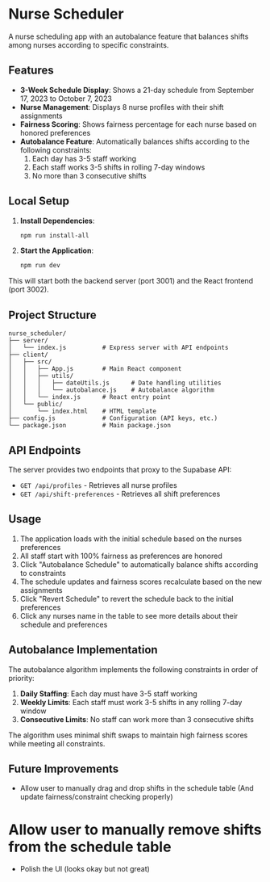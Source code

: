 # Nurse Scheduler

A nurse scheduling app with an autobalance feature that balances shifts among nurses according to specific constraints.

## Features

- **3-Week Schedule Display**: Shows a 21-day schedule from September 17, 2023 to October 7, 2023
- **Nurse Management**: Displays 8 nurse profiles with their shift assignments
- **Fairness Scoring**: Shows fairness percentage for each nurse based on honored preferences
- **Autobalance Feature**: Automatically balances shifts according to the following constraints:
  1. Each day has 3-5 staff working
  2. Each staff works 3-5 shifts in rolling 7-day windows
  3. No more than 3 consecutive shifts

## Local Setup

1. **Install Dependencies**:
   ```bash
   npm run install-all
   ```

2. **Start the Application**:
   ```bash
   npm run dev
   ```

This will start both the backend server (port 3001) and the React frontend (port 3002).

## Project Structure

```
nurse_scheduler/
├── server/
│   └── index.js          # Express server with API endpoints
├── client/
│   ├── src/
│   │   ├── App.js        # Main React component
│   │   ├── utils/
│   │   │   ├── dateUtils.js      # Date handling utilities
│   │   │   └── autobalance.js    # Autobalance algorithm
│   │   └── index.js      # React entry point
│   └── public/
│       └── index.html    # HTML template
├── config.js             # Configuration (API keys, etc.)
└── package.json          # Main package.json
```

## API Endpoints

The server provides two endpoints that proxy to the Supabase API:
- `GET /api/profiles` - Retrieves all nurse profiles
- `GET /api/shift-preferences` - Retrieves all shift preferences

## Usage

1. The application loads with the initial schedule based on the nurses preferences
2. All staff start with 100% fairness as preferences are honored
3. Click "Autobalance Schedule" to automatically balance shifts according to constraints
4. The schedule updates and fairness scores recalculate based on the new assignments
5. Click "Revert Schedule" to revert the schedule back to the initial preferences
6. Click any nurses name in the table to see more details about their schedule and preferences

## Autobalance Implementation

The autobalance algorithm implements the following constraints in order of priority:

1. **Daily Staffing**: Each day must have 3-5 staff working
2. **Weekly Limits**: Each staff must work 3-5 shifts in any rolling 7-day window
3. **Consecutive Limits**: No staff can work more than 3 consecutive shifts

The algorithm uses minimal shift swaps to maintain high fairness scores while meeting all constraints. 

## Future Improvements

* Allow user to manually drag and drop shifts in the schedule table (And update fairness/constraint checking properly)
# Allow user to manually remove shifts from the schedule table
* Polish the UI (looks okay but not great)
